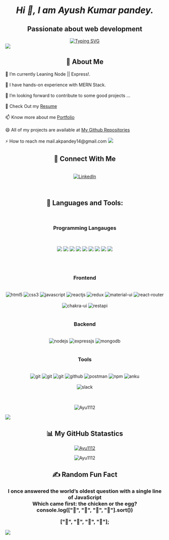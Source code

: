 <!-- ![](https://raw.githubusercontent.com/halfrost/halfrost/master/icons/header_.png)  -->
<div>
<h1 align="center">  
 <i>Hi 👋, I am Ayush Kumar pandey.</i> 
</h1>
<h2 align="center">
Passionate about web development
</h2>
<div align="center">
<a href="https://git.io/typing-svg"><img src="https://readme-typing-svg.demolab.com?font=Fira+Code&pause=1000&width=435&lines=Hi!+My+name+is+Ayush+Kumar+Pandey.;I+am+a+Full-stack+Web+developer.;Curious+to+learn+new+web+technologies+!" alt="Typing SVG" /></a>
</div>
<img src='https://raw.githubusercontent.com/andreasbm/readme/master/assets/lines/colored.png' />    
<div>
<h2 align="center">💫  About Me </h2>
 🔭 I’m currently Leaning Node || Express!. <br><br>
 🌱 I have hands-on experience with MERN Stack.<br><br>
 👯 I’m looking forward to contribute to some good projects  ...<br><br>
 🤔 Check Out my <a href="https://drive.google.com/file/d/19kMw1_phWhP27AZtQE6WPtFbdwlSWLo1/view?usp=sharing">Resume</a><br><br>
 📫  Know more about me <a href="https://ayu1112.github.io/">Portfolio</a><br><br>
 😄 All of my projects are available at
<a href="https://github.com/Ayu1112?tab=repositories">My Github Repositories</a><br><br> 
 ⚡ How to reach me mail.akpandey14@gmail.com
<img src='https://raw.githubusercontent.com/andreasbm/readme/master/assets/lines/colored.png' /> 
 <br />

<div align="center">

<h2 align="center">📱 Connect With Me </h2>
<br/>
<div align="center"><a  href="https://www.linkedin.com/in/ayush-kumar-pandey-b1966a193/" target="_blank"><img alt="LinkedIn" src="https://img.shields.io/badge/linkedin%20-%230077B5.svg?&style=for-the-badge&logo=linkedin&logoColor=white" /></a>
</div
</div>
<br/>
 <br/>
<h2 align="center">🚀 Languages and Tools: </h2>
 
 <br/>
 <div align="center"><h3 align="center">Programming Langauges</h3> <br/>
 <p>
  <img src="https://img.shields.io/badge/Python-3776AB?style=for-the-badge&logo=python&logoColor=white" />
  <img src="https://img.shields.io/badge/HTML5-E34F26?style=for-the-badge&logo=html5&logoColor=white" />
  <img src="https://img.shields.io/badge/CSS3-1572B6?style=for-the-badge&logo=css3&logoColor=white" />
  <img src="https://img.shields.io/badge/JavaScript-323330?style=for-the-badge&logo=javascript&logoColor=F7DF1E" />
  <img src="https://img.shields.io/badge/C-00599C?style=for-the-badge&logo=c&logoColor=white" />
  <img src="https://img.shields.io/badge/C%2B%2B-00599C?style=for-the-badge&logo=c%2B%2B&logoColor=white" />
  <img src="https://img.shields.io/badge/C%23-239120?style=for-the-badge&logo=c-sharp&logoColor=white" />
  <img src="https://img.shields.io/badge/Java-ED8B00?style=for-the-badge&logo=java&logoColor=white" />
  <img src="https://img.shields.io/badge/json-5E5C5C?style=for-the-badge&logo=json&logoColor=white" />
</p>
 <br/>

<br/>
<div align="center"><h3 align="center">Frontend</h3> <br/>
<img src="https://img.shields.io/badge/html5-%23E34F26.svg?style=for-the-badge&logo=html5&logoColor=white" align="center" alt="html5">
<img src = "https://img.shields.io/badge/css3-%231572B6.svg?style=for-the-badge&logo=css3&logoColor=white" align="center" alt="css3">
<img src ="https://img.shields.io/badge/javascript-%23323330.svg?style=for-the-badge&logo=javascript&logoColor=%23F7DF1E" align="center" alt="javascript">
<img src="https://img.shields.io/badge/React-20232A?style=for-the-badge&logo=react&logoColor=61DAFB"  align="center" alt="reactjs" />
<img src="https://img.shields.io/badge/Redux-593D88?style=for-the-badge&logo=redux&logoColor=white"  align="center" alt="redux" />
<img src="https://img.shields.io/badge/Material%20UI-007FFF?style=for-the-badge&logo=mui&logoColor=gold"  align="center" alt="material-ui"/>
 <img src="https://img.shields.io/badge/React_Router-CA4245?style=for-the-badge&logo=react-router&logoColor=teal"  align="center" alt="react-router" />
<br/>
<br/>
  <img src = "https://img.shields.io/badge/chakra ui-%234ED1C5.svg?style=for-the-badge&logo=chakraui&logoColor=white" align="center" alt="chakra-ui"/>
  <img src="https://img.shields.io/badge/rest api-%23000000.svg?style=for-the-badge&logo=flask&logoColor=white" align="center" alt="restapi"/>
</div>
 <br/>
  <div align="center"><h3 align="center">Backend</h3> <br/>
<img src="https://img.shields.io/badge/Node.js-339933?style=for-the-badge&logo=nodedotjs&logoColor=white" align="center" alt="nodejs" />
<img src="https://img.shields.io/badge/Express.js-000000?style=for-the-badge&logo=express&logoColor=white" align="center" alt="expressjs"/>
<img src="https://img.shields.io/badge/MongoDB-4EA94B?style=for-the-badge&logo=mongodb&logoColor=white" align="center" alt="mongodb"/>
 </div> <br/>
 <div align="center"><h3 align="center">Tools</h3> <br/>
   <img src="https://img.shields.io/badge/heroku-%23430098.svg?style=for-the-badge&logo=heroku&logoColor=white" align="center" alt="git"/>
   <img src="https://img.shields.io/badge/netlify-%23000000.svg?style=for-the-badge&logo=netlify&logoColor=#00C7B7" align="center" alt="git"/>
   <img src="https://img.shields.io/badge/vercel-%23000000.svg?style=for-the-badge&logo=vercel&logoColor=whit" align="center" alt="git"/>
<img src="https://img.shields.io/badge/GitHub-100000?style=for-the-badge&logo=github&logoColor=white"  align="center" alt="github"/>
<img src ="https://img.shields.io/badge/Postman-FF6C37?style=for-the-badge&logo=postman&logoColor=white" align="center" alt="postman">
<img src = "https://img.shields.io/badge/NPM-%23000000.svg?style=for-the-badge&logo=npm&logoColor=white" align="center" alt="npm">
   <img src="https://img.shields.io/badge/Visual%20Studio-5C2D91.svg?style=for-the-badge&logo=visual-studio&logoColor=white"  align="center" alt="anku"/>
   <br/>
<br/>
   <img src="https://img.shields.io/badge/Slack-4A154B?style=for-the-badge&logo=slack&logoColor=white" align="center" alt="slack"/>
 </div>
</div>
 </div>
<br/>
<br/>
<p align="center"> <img src="https://komarev.com/ghpvc/?username=Ayu1112&label=Profile%20views&color=0e75b6&style=flat" alt="Ayu1112" /> </p>
<img src='https://raw.githubusercontent.com/andreasbm/readme/master/assets/lines/colored.png' /> 
<h2 align="center">📊 My GitHub Statastics </h2>
 
<div align="center">
 <p align="center"> <a href="https://github.com/ryo-ma/github-profile-trophy"><img src="https://github-profile-trophy.vercel.app/?username=Ayu1112" alt="Ayu1112" /></a> </p>
 <img src="https://github-readme-streak-stats.herokuapp.com/?user=Ayu1112&theme=blue-green&hide_border=true" alt="Ayu1112" />
 

</div >

 <div align="center">
 <h2> ✍️ Random Fun Fact </h2>
   <h3> I once answered the world’s oldest question with a single line of JavaScript
<br/>
Which came first: the chicken or the egg?
    <br/>
console.log(["🥚", "🐣", "🐥", "🐔"].sort())

 ["🐔", "🐣", "🐥", "🥚"];</h3>
 </div>
 
</div> 
 <img src='https://raw.githubusercontent.com/andreasbm/readme/master/assets/lines/colored.png' /> 
